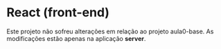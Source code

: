 # React  (front-end)

Este projeto não sofreu alterações em relação ao projeto aula0-base. As modificações estão apenas na aplicação **server**.

